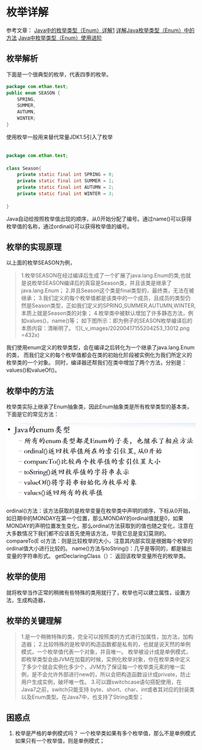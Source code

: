 # 枚举详解

参考文章：
[Java中的枚举类型（Enum）详解1](https://zhuanlan.zhihu.com/p/51296740)
[详解Java枚举类型（Enum）中的方法](https://zhuanlan.zhihu.com/p/64604609)
[Java中枚举类型（Enum）使用进阶](https://zhuanlan.zhihu.com/p/64605561)



## 枚举解析

下面是一个很典型的枚举，代表四季的枚举。
```java
package com.ethan.test;
public enum SEASON {
	SPRING,
	SUMMER,
	AUTUMN,
	WINTER;
}
```


使用枚举一般用来替代常量JDK1.5引入了枚举
```java

package com.ethan.test;

class Season{
	private static final int SPRING = 0;
	private static final int SUMMER = 1;
	private static final int AUTUMN = 2;
	private static final int WINTER = 3;
	
}
```

Java自动给按照枚举值出现的顺序，从0开始分配了编号。通过name()可以获得枚举值的名称，通过ordinal()可以获得枚举值的编号。

## 枚举的实现原理


以上面的枚举SEASON为例，

>1.枚举SEASON在经过编译后生成了一个扩展了java.lang.Enum的类,也就是说枚举SEASON编译后的真容是Season类，并且该类是继承了java.lang.Enum；
>2.并且Season这个类是final类型的，最终类，无法在被继承；
3.我们定义的每个枚举值都是该类中的一个成员，且成员的类型仍然是Season类型，正如我们定义的SPRING,SUMMER,AUTUMN,WINTER,本质上就是Season类的对象；
4.枚举类中被默认增加了许多静态方法，例如values()，name()等；
如下图所示：即为例子的SEASON枚举编译后的本质内容：清晰明了。
![](_v_images/20200417155204253_13012.png =432x)

我们使用enum定义的枚举类型，会在编译之后转化为一个继承了java.lang.Enum的类，
而我们定义的每个枚举值都会在类的初始化阶段被实例化为我们所定义的枚举类的一个对象。
同时，编译器还帮我们在类中增加了两个方法，分别是：values()和valueOf()。


## 枚举中的方法

枚举类实际上继承了Enum抽象类，因此Enum抽象类是所有枚举类型的基本类，下面是它的常见方法：

![](_v_images/20200430173949007_31230.png)

ordinal()方法：该方法获取的是枚举变量在枚举类中声明的顺序，下标从0开始，如日期中的MONDAY在第一个位置，那么MONDAY的ordinal值就是0，如果MONDAY的声明位置发生变化，那么ordinal方法获取到的值也随之变化，注意在大多数情况下我们都不应该首先使用该方法，毕竟它总是变幻莫测的。
compareTo(E o)方法：则是比较枚举的大小，注意其内部实现是根据每个枚举的ordinal值大小进行比较的。
name()方法与toString()：几乎是等同的，都是输出变量的字符串形式。
getDeclaringClass（）： 返回该枚举变量所在的枚举类。


## 枚举的使用

就将枚举当作正常的稍微有些特殊的类用就行了，枚举也可以建立属性，设置方法，生成构造器，

## 枚举的关键理解

>1.是一个稍微特殊的类，完全可以按照类的方式进行加属性，加方法，加构造器；
>2.比较特殊的是枚举的构造函数都是私有的，也就是说天然的单例模式，一个枚举值代表一个对象，并且唯一。
>枚举被设计成是单例模式，即枚举类型会由JVM在加载的时候，实例化枚举对象，你在枚举类中定义了多少个就会实例化多少个，JVM为了保证每一个枚举类元素的唯一实例，是不会允许外部进行new的，所以会把构造函数设计成private，防止用户生成实例，破坏唯一性。
>3.可以跟switchcase语句搭配使用，在Java7之前，switch只能支持 byte、short、char、int或者其对应的封装类以及Enum类型。在Java7中，也支持了String类型；

## 困惑点

1. 枚举是严格的单例模式吗？
一个枚举类如果有多个枚举值，那么不是单例模式
如果只有一个枚举值，则是单例模式；







